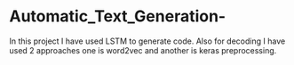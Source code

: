 # Automatic_Text_Generation-
In this project I have used LSTM to generate code. Also for decoding I have used 2 approaches one is word2vec and another is keras preprocessing.  
